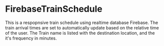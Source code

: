 # FirebaseTrainSchedule
This is a respopnsive train schedule using realtime database Firebase.
The train arrival times are set to automatically update based on the relative time of the user.
The Train name is listed with the destination location, and the it's frequency in minutes.
